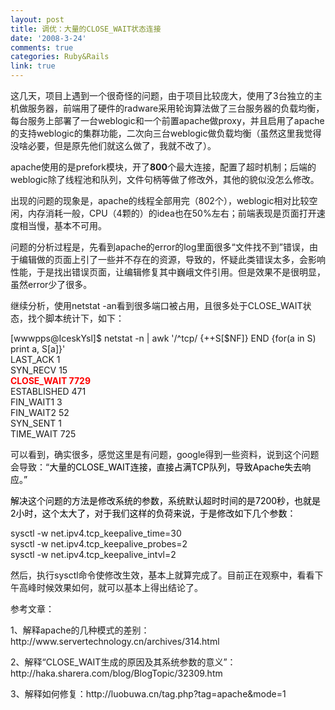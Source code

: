 ```yaml
---
layout: post
title: 调优：大量的CLOSE_WAIT状态连接
date: '2008-3-24'
comments: true
categories: Ruby&Rails
link: true
---
```

<p>这几天，项目上遇到一个很奇怪的问题，由于项目比较庞大，使用了3台独立的主机做服务器，前端用了硬件的radware采用轮询算法做了三台服务器的负载均衡，每台服务上部署了一台weblogic和一个前置apache做proxy，并且启用了apache的支持weblogic的集群功能，二次向三台weblogic做负载均衡（虽然这里我觉得没啥必要，但是原先他们就这么做了，我就不改了）。</p>
<p>apache使用的是prefork模块，开了<strong>800</strong>个最大连接，配置了超时机制；后端的weblogic除了线程池和队列，文件句柄等做了修改外，其他的貌似没怎么修改。</p>
<p>出现的问题的现象是，apache的线程全部用完（802个），weblogic相对比较空闲，内存消耗一般，CPU（4颗的）的idea也在50%左右；前端表现是页面打开速度相当慢，基本不可用。</p>
<p>问题的分析过程是，先看到apache的error的log里面很多&ldquo;文件找不到&rdquo;错误，由于编辑做的页面上引了一些并不存在的资源，导致的，怀疑此类错误太多，会影响性能，于是找出错误页面，让编辑修复其中巍峨文件引用。但是效果不是很明显，虽然error少了很多。</p>
<p>继续分析，使用netstat -an看到很多端口被占用，且很多处于CLOSE_WAIT状态，找个脚本统计下，如下：</p>
<p><font>[wwwpps@IceskYsl]$ netstat -n | awk '/^tcp/ {++S[$NF]} END {for(a in S)  print a, S[a]}'<br />
LAST_ACK 1<br />
SYN_RECV 15<br />
<font color="#ff0000"><strong>CLOSE_WAIT 7729</strong></font><br />
ESTABLISHED  471<br />
FIN_WAIT1 3<br />
FIN_WAIT2 52<br />
SYN_SENT 1<br />
TIME_WAIT 725</font></p>
<p><font>可以看到，确实很多，感觉这里是有问题，google得到一些资料，说到这个问题会导致：&ldquo;</font><font><font color="#000000">大量的CLOSE_WAIT连接，直接占满TCP队列，导致Apache失去响应。&rdquo;</font></font></p>
<p><font><font color="#000000">解决这个问题的方法是修改系统的参数，系统默认超时时间的是7200秒，也就是2小时，这个太大了，对于我们这样的负荷来说，于是修改如下几个参数：</font></font></p>
<p>sysctl -w net.ipv4.tcp_keepalive_time=30<br />
sysctl -w net.ipv4.tcp_keepalive_probes=2<br />
sysctl -w net.ipv4.tcp_keepalive_intvl=2</p>
<p>然后，执行sysctl命令使修改生效，基本上就算完成了。目前正在观察中，看看下午高峰时候效果如何，就可以基本上得出结论了。</p>
<p>参考文章：</p>
<p>1、解释apache的几种模式的差别：http://www.servertechnology.cn/archives/314.html</p>
<p>2、解释&ldquo;CLOSE_WAIT生成的原因及其系统参数的意义&rdquo;：http://haka.sharera.com/blog/BlogTopic/32309.htm</p>
<p>3、解释如何修复：http://luobuwa.cn/tag.php?tag=apache&amp;mode=1</p>
<p><font><br />
</font></p>
